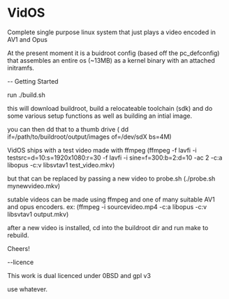 # VidOS
Complete single purpose linux system that just plays a video encoded in AV1 and Opus

At the present moment it is a buidroot config (based off the pc_defconfig) that assembles an entire os (~13MB)
as a kernel binary with an attached initramfs.


-- Getting Started

run ./build.sh 

this will download buildroot, build a relocateable toolchain (sdk) and do some various setup functions as well as building an intial image.

you can then dd that to a thumb drive ( dd if=/path/to/buildroot/output/images of=/dev/sdX bs=4M)

VidOS ships with a test video made with ffmpeg  (ffmpeg -f lavfi -i testsrc=d=10:s=1920x1080:r=30 -f lavfi -i sine=f=300:b=2:d=10 -ac 2 -c:a libopus -c:v libsvtav1 test_video.mkv)

but that can be replaced by passing a new video to probe.sh (./probe.sh mynewvideo.mkv) 

sutable videos can be made using ffmpeg and one of many suitable AV1 and opus encoders. ex: (ffmpeg -i sourcevideo.mp4 -c:a libopus -c:v libsvtav1 output.mkv)

after a new video is installed, cd into the buildroot dir and run make to rebuild.

Cheers!


--licence 

This work is dual licenced under 0BSD and gpl v3

use whatever.

